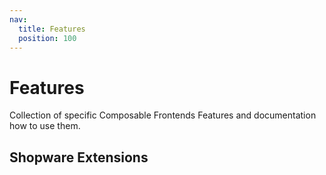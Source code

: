 ```yaml
---
nav:
  title: Features
  position: 100
---
```


# Features

Collection of specific Composable Frontends Features and documentation how to use them.
<PageRef page="sitemap.html" title="Sitemap" sub="A Sitemap is generated by combining two sitemaps, Frontend and Shopware admin." />
<PageRef page="wishlist.html" title="Wishlist" sub="How to use the built-in wishlist API to create wishlist functionalities in your application." />
<PageRef page="broadcasting.html" title="Broadcasting" sub="How to communicate between browser tabs" />
<PageRef page="maintenance-mode.html" title="Maintenance mode" sub="How to use maintenance mode with the Composable Frontends app" />

## Shopware Extensions

<PageRef title="Custom Products" sub="Example of integration with Custom Products extension" page="./custom-products" />
